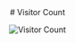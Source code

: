 <div align="center"> 
# Visitor Count

![Visitor Count](https://profile-counter.glitch.me/dheerajmantha/count.svg)

</div>
